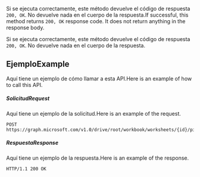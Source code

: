 <span data-ttu-id="99d2a-p103">Si se ejecuta correctamente, este método devuelve el código de respuesta `200, OK`. No devuelve nada en el cuerpo de la respuesta.</span><span class="sxs-lookup"><span data-stu-id="99d2a-p103">If successful, this method returns `200, OK` response code. It does not return anything in the response body.</span></span>

Si se ejecuta correctamente, este método devuelve el código de respuesta `200, OK`. No devuelve nada en el cuerpo de la respuesta.

## <a name="example"></a><span data-ttu-id="99d2a-119">Ejemplo</span><span class="sxs-lookup"><span data-stu-id="99d2a-119">Example</span></span>
<span data-ttu-id="99d2a-120">Aquí tiene un ejemplo de cómo llamar a esta API.</span><span class="sxs-lookup"><span data-stu-id="99d2a-120">Here is an example of how to call this API.</span></span>
##### <a name="request"></a><span data-ttu-id="99d2a-121">Solicitud</span><span class="sxs-lookup"><span data-stu-id="99d2a-121">Request</span></span>
<span data-ttu-id="99d2a-122">Aquí tiene un ejemplo de la solicitud.</span><span class="sxs-lookup"><span data-stu-id="99d2a-122">Here is an example of the request.</span></span>
<!-- {
  "blockType": "request",
  "name": "workbookpivottable_refreshall"
}-->
```http
POST https://graph.microsoft.com/v1.0/drive/root/workbook/worksheets/{id}/pivotTables/refreshAll
```

##### <a name="response"></a><span data-ttu-id="99d2a-123">Respuesta</span><span class="sxs-lookup"><span data-stu-id="99d2a-123">Response</span></span>
<span data-ttu-id="99d2a-124">Aquí tiene un ejemplo de la respuesta.</span><span class="sxs-lookup"><span data-stu-id="99d2a-124">Here is an example of the response.</span></span>
<!-- {
  "blockType": "response",
  "truncated": true,
  "@odata.type": "microsoft.graph.none"
} -->
```http
HTTP/1.1 200 OK
```
